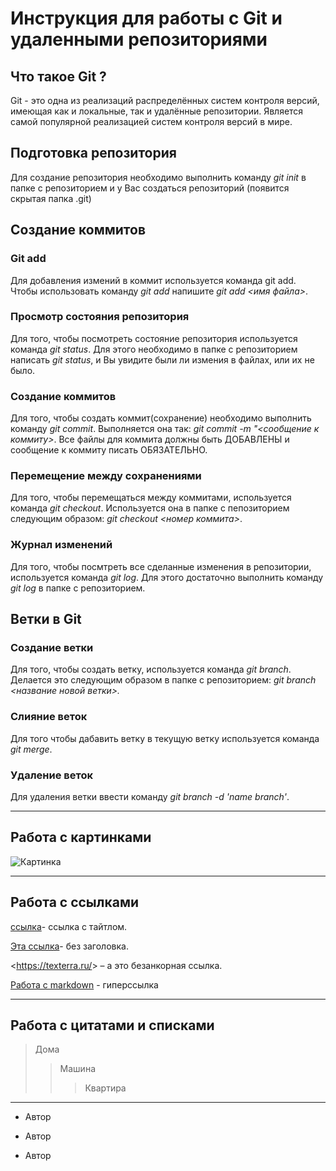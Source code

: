 # Инструкция для работы с Git и удаленными репозиториями

## **Что такое Git ?**
Git - это одна из реализаций распределённых систем контроля версий, имеющая как и локальные, так и удалённые репозитории. Является самой популярной реализацией систем контроля версий в мире.
## **Подготовка репозитория** 
Для создание репозитория необходимо выполнить команду *git init* в папке с репозиторием и у Вас создаться репозиторий (появится скрытая папка .git)

## **Создание коммитов**
### **Git add**
Для добавления измений в коммит используется команда git add. Чтобы использовать команду *git add* напишите *git add <имя файла>*.

### **Просмотр состояния репозитория**
Для того, чтобы посмотреть состояние репозитория используется команда *git status*. Для этого необходимо в папке с репозиторием написать *git status*, и Вы увидите были ли измения в файлах, или их не было.

### **Создание коммитов**
Для того, чтобы создать коммит(сохранение) необходимо выполнить команду *git commit*. Выполняется она так: *git commit -m "<сообщение к коммиту>*. Все файлы для коммита должны быть ДОБАВЛЕНЫ и сообщение к коммиту писать ОБЯЗАТЕЛЬНО.

### **Перемещение между сохранениями**
Для того, чтобы перемещаться между коммитами, используется команда *git checkout*. Используется она в папке с пепозиторием следующим образом: *git checkout <номер коммита>*.

### **Журнал изменений**
Для того, чтобы посмтреть все сделанные изменения в репозитории, используется команда *git log*. Для этого достаточно выполнить команду *git log* в папке с репозиторием.

## **Ветки в Git**
### **Создание ветки**
Для того, чтобы создать ветку, используется команда *git branch*. Делается это следующим образом в папке с репозиторием: *git branch <название новой ветки>.*

### **Слияние веток**
Для того чтобы дабавить ветку в текущую ветку используется команда *git merge*.

### **Удаление веток**
Для удаления ветки ввести команду *git branch -d 'name branch'*.

---
## **Работа с картинками**  


![Картинка](https://avatars.mds.yandex.net/i?id=1b53fe912c0e0110e917ea428ec2f0e2e9c66aa5-8549383-images-thumbs&n=13)

---
## **Работа с ссылками** 

[ссылка]("Angel")- ссылка с тайтлом.

[Эта ссылка](http://example.net/)- без заголовка.

<https://texterra.ru/&gt; – а это безанкорная ссылка.

[Работа с markdown](https://texterra.ru/blog/ischerpyvayushchaya-shpargalka-po-sintaksisu-razmetki-markdown-na-zametku-avtoram-veb-razrabotchikam.html) - гиперссылка 
 

---

## Работа с цитатами  и списками 
>Дома 
>>Машина 
>>> Квартира
---
* Автор
- Автор
+ Автор
